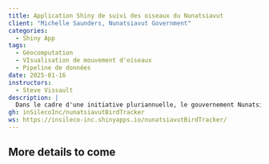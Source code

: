 ```yaml
---
title: Application Shiny de suivi des oiseaux du Nunatsiavut
client: "Michelle Saunders, Nunatsiavut Government"
categories: 
  - Shiny App
tags: 
  - Géocomputation
  - VIsualisation de mouvement d'oiseaux
  - Pipeline de données
date: 2025-01-16
instructors:
  - Steve Vissault
description: | 
  Dans le cadre d'une initiative pluriannuelle, le gouvernement Nunatsiavut, en partenariat avec Environnement et Changement climatique Canada ainsi que SeaDuck Joint Venture, suit les oiseaux marins afin de mieux comprendre leur origine, leurs habitats clés et les menaces qu'ils affrontent lors de leurs trajets vers et depuis les terres et eaux des Inuits du Labrador. Ces projets ont été développés en réponse aux préoccupations et priorités des communautés concernant les populations d'oiseaux et les ressources alimentaires sauvages. Nous avons conçu une application Shiny pour offrir une interface utilisateur intuitive permettant de visualiser ces données. De plus, nous avons créé un pipeline de données pour garantir que les informations dans l'application soient toujours à jour, assurant un suivi et une gestion fluide des observations d'oiseaux.
gh: inSilecoInc/nunatsiavutBirdTracker
ws: https://insileco-inc.shinyapps.io/nunatsiavutBirdTracker/
---
```


## More details to come

